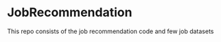 # JobRecommendation        
This repo consists of the job recommendation code and few job datasets              
    

 

